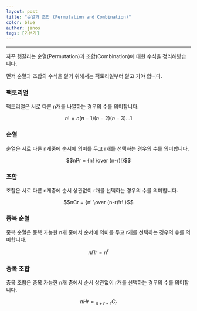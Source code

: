```yaml
---
layout: post
title: "순열과 조합 (Permutation and Combination)"
color: blue
author: janos
tags: [기본기]
---
```


---

자꾸 헷갈리는 순열(Permutation)과 조합(Combination)에 대한 수식을 정리해봤습니다.

먼저 순열과 조합의 수식을 알기 위해서는 팩토리얼부터 알고 가야 합니다.

### 팩토리얼

팩토리얼은 서로 다른 n개를 나열하는 경우의 수를 의미합니다.

$$n! = n(n-1)(n-2)(n-3)...1$$

### 순열

순열은 서로 다른 n개중에 순서에 의미를 두고 r개를 선택하는 경우의 수를 의미합니다.

$$nPr = {n! \over (n-r)!}$$

### 조합

조합은 서로 다른 n개중에 순서 상관없이 r개를 선택하는 경우의 수를 의미합니다.

$$nCr = {n! \over (n-r)!r! }$$

### 중복 순열

중복 순열은 중복 가능한 n개 중에서 순서에 의미를 두고 r개를 선택하는 경우의 수를 의미합니다.

$${n\Pi r} = n^r$$

### 중복 조합

중복 조합은 중복 가능한 n개 중에서 순서 상관없이 r개를 선택하는 경우의 수를 의미합니다.

$$nHr = {_{n+r-1}C_r}$$